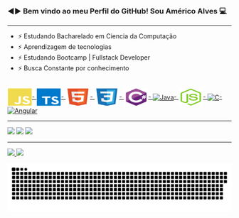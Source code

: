 ### ◀▶ Bem vindo ao meu Perfil do GitHub! Sou Américo Alves 💻

<hr>

- ⚡ Estudando Bacharelado em Ciencia da Computação
- ⚡ Aprendizagem de tecnologias 
- ⚡ Estudando Bootcamp | Fullstack Developer
- ⚡ Busca Constante por conhecimento


<div style="display: inline_block"><br>
  <a href="https://github.com/AmericoAlves35">
  <img align="center" alt="Js" height="40" width="55" src="https://raw.githubusercontent.com/devicons/devicon/master/icons/javascript/javascript-plain.svg">-
  <img align="center" alt="Ts" height="40" width="55" src="https://raw.githubusercontent.com/devicons/devicon/master/icons/typescript/typescript-plain.svg">-
  <img align="center" alt="HTML" height="40" width="55" src="https://raw.githubusercontent.com/devicons/devicon/master/icons/html5/html5-original.svg">-
  <img align="center" alt="CSS" height="40" width="55" src="https://raw.githubusercontent.com/devicons/devicon/master/icons/css3/css3-original.svg">-
  <img align="center" alt="Csharp" height="40" width="55" src="https://raw.githubusercontent.com/devicons/devicon/master/icons/csharp/csharp-original.svg">-
  <img align="center" alt="Java" height="50" width="60" src="https://cdn.jsdelivr.net/gh/devicons/devicon/icons/java/java-original-wordmark.svg">-
  <img align="center" alt="NodeJs" height="40" width="55" src="https://raw.githubusercontent.com/devicons/devicon/master/icons/nodejs/nodejs-original.svg">-
  <img align="center" alt="C" height="40" width="55" src="https://cdn.jsdelivr.net/gh/devicons/devicon/icons/c/c-original.svg">-
  <img align="center" alt="Angular" height="40" width="55" src="https://cdn.jsdelivr.net/gh/devicons/devicon/icons/angularjs/angularjs-original.svg"></a>
</div>

  <hr>

<div>
  <a href="https://www.instagram.com/americoalves21/" target="_blank"><img src="https://img.shields.io/badge/-Instagram-%23E4405F?style=for-the-badge&logo=instagram&logoColor=white" target="_blank"></a>
  <a href = "mailto:m_eco_21@hotmail.com"><img src="https://img.shields.io/badge/Microsoft_Outlook-0078D4?style=for-the-badge&logo=microsoft-outlook&logoColor=white" target="_blank"></a>
  <a href="https://www.linkedin.com/in/am%C3%A9rico-alves-tecnologia/" target="_blank"><img src="https://img.shields.io/badge/-LinkedIn-%230077B5?style=for-the-badge&logo=linkedin&logoColor=white" target="_blank"></a> 
 </div>

<hr>

<div>
  <a href="https://github.com/AmericoAlves35">
   <img height="180em" src="https://github-readme-stats.vercel.app/api/top-langs/?username=rafaballerini&layout=compact&langs_count=7&theme=tokyonight"> 
    
   <img height="180em" src="https://github-readme-stats.vercel.app/api?username=AmericoAlves35&show_icons=true&theme=tokyonight&include_all_commits=true&count_private=true">

</div>
  
  
  
  
  
  ![Snake animation](https://github.com/AmericoAlves35/AmericoAlves35/blob/output/github-contribution-grid-snake.svg)
  
  
  
  
  
  
  
